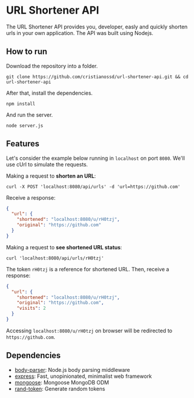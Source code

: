 # URL Shortener API

The URL Shortener API provides you, developer, easly and quickly shorten urls in your own application. The API was built using Nodejs.

## How to run

Download the repository into a folder.

```
git clone https://github.com/cristianossd/url-shortener-api.git && cd url-shortener-api
```

After that, install the dependencies.

```
npm install
```

And run the server.

```
node server.js
```

## Features

Let's consider the example below running in `localhost` on port `8080`. We'll use cUrl to simulate the requests.

Making a request to **shorten an URL**:

```
curl -X POST 'localhost:8080/api/urls' -d 'url=https://github.com'
```

Receive a response:

```json
{
  "url": {
    "shortened": "localhost:8080/u/rH0tzj",
    "original": "https://github.com"
  }
}
```

Making a request to **see shortened URL status**:
```
curl 'localhost:8080/api/urls/rH0tzj'
```

The token `rH0tzj` is a reference for shortened URL. Then, receive a response:

```json
{
  "url": {
    "shortened": "localhost:8080/u/rH0tzj",
    "original": "https://github.com",
    "visits": 2
  }
}
```

Accessing `localhost:8080/u/rH0tzj` on browser will be redirected to `https://github.com`.

## Dependencies

- [body-parser](https://github.com/expressjs/body-parser): Node.js body parsing middleware
- [express](https://github.com/strongloop/express): Fast, unopinionated, minimalist web framework
- [mongoose](https://github.com/Automattic/mongoose): Mongoose MongoDB ODM
- [rand-token](https://github.com/sehrope/node-rand-token): Generate random tokens
